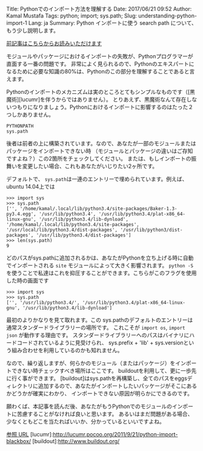 Title: Pythonでのインポート方法を理解する
Date: 2017/06/21 09:52
Author: Kamal Mustafa
Tags: python; import; sys.path;
Slug: understanding-python-import-1
Lang: ja
Summary: Python インポートに使う search path について、もう少し説明します。

[前記事はこちらからお読みいただけます](https://blog.xoxzo.com/ja/2011/11/22/understanding-python-import/)

モジュールやパッケージにおけるインポートの失敗が、Pythonプログラマーが直面する一番の問題です。
非常によく見られるので、Pythonのエキスパートになるために必要な知識の80%は、Pythonのこの部分を理解することであると言えます。

Pythonのインポートのメカニズムは実のところとてもシンプルなものです（[黒魔術][lucumr]を伴うからではありません）。
とりあえず、黒魔術なんて存在しないつもりになりましょう。Pythonにおけるインポートに影響するのはたった２つしかありません。


```
PYTHONPATH
sys.path
```

後者は前者の上に構築されています。なので、あなたが一部のモジュールまたはパッケージをインポートできない時
（モジュールとパッケージの違いはご存知ですよね？）この2箇所をチェックしてください。
または、もしインポートの振舞いを変更したい場合、これもあなたがいじりたい2ヶ所です。

デフォルトで、 `sys.path`は一連のエントリーで埋められています。例えば、ubuntu 14.04上では

```
>>> import sys
>>> sys.path
['', '/home/kamal/.local/lib/python3.4/site-packages/Baker-1.3-py3.4.egg', '/usr/lib/python3.4', '/usr/lib/python3.4/plat-x86_64-linux-gnu', '/usr/lib/python3.4/lib-dynload', '/home/kamal/.local/lib/python3.4/site-packages', '/usr/local/lib/python3.4/dist-packages', '/usr/lib/python3/dist-packages', '/usr/lib/python3.4/dist-packages']
>>> len(sys.path)
9
```

どのパスがsys.pathに追加されるかは、あなたがPythonを立ち上げる時に自動でインポートされる `site` モジュールによって大きく影響されます。
`python -S` を使うことで私達はこれを抑圧することができます。こちらがこのフラグを使用した時の画面です

```
>>> import sys
>>> sys.path
['', '/usr/lib/python3.4/', '/usr/lib/python3.4/plat-x86_64-linux-gnu', '/usr/lib/python3.4/lib-dynload']
```

最初のよりかなりを見て取れます。この sys.pathのデフォルトのエントリーは通常スタンダードライブラリーの場所です。
これこそが `import os`, `import json` が動作する理由です。
スタンダードライブラリーへのパスはバイナリにハードコードされているように見受けられ、 sys.prefix + 'lib' + sys.versionという組み合わせを利用しているのかも知れません。

なので、繰り返しますが、何らかのモジュール（またはパッケージ）をインポートできない時チェックすべき場所はここです。 
buildoutを利用して、更に一歩先に行く事ができます。 
[buildout]はsys.pathを再構築し、全てのパスをeggsディレクトリに追加するので、あなたがインポートしたいパッケージがそこにあるかどうかが確実にわかり、
インポートできない原因が明らかにできるのです。

願わくば、本記事を読んだ後、あなたがもうPythonでのモジュールのインポートに苦慮することがなければ良いと思います。
あるいはまだ問題がある場合、少なくともどこを当たればいいか、分かっているといいですよね。

[参照 URL](https://docs.python.org/3/library/sys.html?highlight=sys.path#sys.path)
[lucumr]:http://lucumr.pocoo.org/2011/9/21/python-import-blackbox/
[buildout]:http://www.buildout.org/
